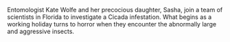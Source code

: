 Entomologist Kate Wolfe and her precocious daughter, Sasha, join a team of scientists in Florida to investigate a Cicada infestation. What begins as a working holiday turns to horror when they encounter the abnormally large and aggressive insects.